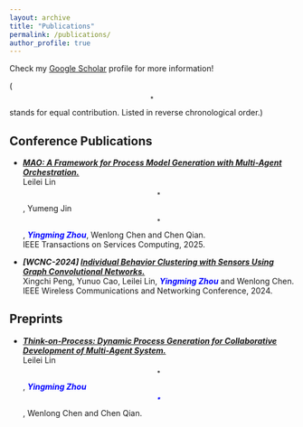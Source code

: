 ```yaml
---
layout: archive
title: "Publications"
permalink: /publications/
author_profile: true
---
```


Check my [Google Scholar](https://scholar.google.com/citations?user=7GaCGpgAAAAJ&hl=zh-CN) profile for more information!

( $$^*$$ stands for equal contribution. Listed in reverse chronological order.)


## Conference Publications

- ***[MAO: A Framework for Process Model Generation with Multi-Agent Orchestration.](https://arxiv.org/pdf/2408.01916)***
<br> Leilei Lin$$^*$$,
Yumeng Jin$$^*$$,
***<span style="color:blue">Yingming Zhou</span>***,
Wenlong Chen and Chen Qian.
<br> IEEE Transactions on Services Computing, 2025.

- ***[WCNC-2024] [Individual Behavior Clustering with Sensors Using Graph Convolutional Networks.](https://ieeexplore.ieee.org/stamp/stamp.jsp?tp=&arnumber=10571088)***
<br> Xingchi Peng,
Yunuo Cao,
Leilei Lin,
***<span style="color:blue">Yingming Zhou</span>***  and Wenlong Chen.
<br> IEEE Wireless Communications and Networking Conference, 2024. 


## Preprints

- ***[Think-on-Process: Dynamic Process Generation for Collaborative Development of Multi-Agent System.](https://arxiv.org/pdf/2409.06568)***
<br> Leilei Lin$$^*$$,
***<span style="color:blue">Yingming Zhou$$^*$$ </span>***,
Wenlong Chen and Chen Qian.

